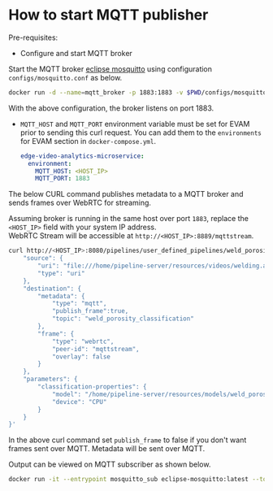 # How to start MQTT publisher

Pre-requisites:
- Configure and start MQTT broker

Start the MQTT broker [eclipse mosquitto](https://mosquitto.org/) using configuration `configs/mosquitto.conf` as below.

  ```sh
  docker run -d --name=mqtt_broker -p 1883:1883 -v $PWD/configs/mosquitto.conf:/mosquitto/config/mosquitto.conf eclipse-mosquitto
  ```

With the above configuration, the broker listens on port 1883.

- `MQTT_HOST` and `MQTT_PORT` environment variable must be set for EVAM prior to sending this curl request.
    You can add them to the `environments` for EVAM  section in `docker-compose.yml`.
    ```yaml
    edge-video-analytics-microservice:
      environment:
        MQTT_HOST: <HOST_IP>
        MQTT_PORT: 1883
    ```

The below CURL command publishes metadata to a MQTT broker and sends frames over WebRTC for streaming.

Assuming broker is running in the same host over port `1883`, replace the `<HOST_IP>` field with your system IP address.  
WebRTC Stream will be accessible at `http://<HOST_IP>:8889/mqttstream`.

```sh
curl http://<HOST_IP>:8080/pipelines/user_defined_pipelines/weld_porosity_classification_mqtt -X POST -H 'Content-Type: application/json' -d '{
    "source": {
        "uri": "file:///home/pipeline-server/resources/videos/welding.avi",
        "type": "uri"
    },
    "destination": {
        "metadata": {
            "type": "mqtt",
            "publish_frame":true,
            "topic": "weld_porosity_classification"
        },
        "frame": {
            "type": "webrtc",
            "peer-id": "mqttstream",
            "overlay": false
        }
    },
    "parameters": {
        "classification-properties": {
            "model": "/home/pipeline-server/resources/models/weld_porosity/weld_porosity_classification/deployment/Classification/model/model.xml",
            "device": "CPU"
        }
    }
}'
```
In the above curl command set `publish_frame` to false if you don't want frames sent over MQTT. Metadata will be sent over MQTT.

Output can be viewed on MQTT subscriber as shown below.

```sh
docker run -it --entrypoint mosquitto_sub eclipse-mosquitto:latest --topic weld_porosity_classification -p 1883 -h <HOST_IP>
```